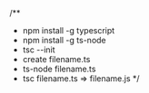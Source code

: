 /**
 * npm install -g typescript
 * npm install -g ts-node 
 * tsc --init
 * create filename.ts
 * ts-node filename.ts
 * tsc filename.ts => filename.js
 */